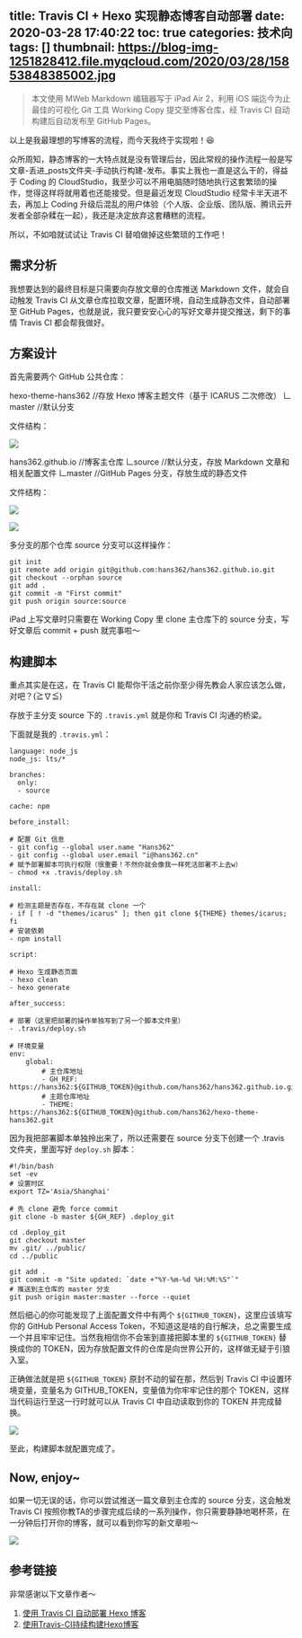title: Travis CI + Hexo 实现静态博客自动部署
date: 2020-03-28 17:40:22
toc: true
categories: 技术向
tags: []
thumbnail: https://blog-img-1251828412.file.myqcloud.com/2020/03/28/15853848385002.jpg
---
> 本文使用 MWeb Markdown 编辑器写于 iPad Air 2，利用 iOS 端迄今为止最佳的可视化 Git 工具 Working Copy 提交至博客仓库，经 Travis CI 自动构建后自动发布至 GitHub Pages。

以上是我最理想的写博客的流程，而今天我终于实现啦！😆

众所周知，静态博客的一大特点就是没有管理后台，因此常规的操作流程一般是写文章-丢进_posts文件夹-手动执行构建-发布。事实上我也一直是这么干的，得益于 Coding 的 CloudStudio，我至少可以不用电脑随时随地执行这套繁琐的操作，觉得这样将就用着也还能接受。但是最近发现 CloudStudio 经常卡半天进不去，再加上 Coding 升级后混乱的用户体验（个人版、企业版、团队版、腾讯云开发者全部杂糅在一起），我还是决定放弃这套糟糕的流程。

所以，不如咱就试试让 Travis CI 替咱做掉这些繁琐的工作吧！

## 需求分析

我想要达到的最终目标是只需要向存放文章的仓库推送 Markdown 文件，就会自动触发 Travis CI 从文章仓库拉取文章，配置环境，自动生成静态文件，自动部署至 GitHub Pages，也就是说，我只要安安心心的写好文章并提交推送，剩下的事情 Travis CI 都会帮我做好。

## 方案设计

首先需要两个 GitHub 公共仓库：

hexo-theme-hans362 //存放 Hexo 博客主题文件（基于 ICARUS 二次修改）
𠃊master //默认分支

文件结构：

![](https://blog-img-1251828412.file.myqcloud.com/2020/03/28/15853825237235.jpg)

hans362.github.io //博客主仓库
𠃊source //默认分支，存放 Markdown 文章和相关配置文件
𠃊master //GitHub Pages 分支，存放生成的静态文件

文件结构：

![](https://blog-img-1251828412.file.myqcloud.com/2020/03/28/15853825371753.jpg)

![](https://blog-img-1251828412.file.myqcloud.com/2020/03/28/15853825532780.jpg)

多分支的那个仓库 source 分支可以这样操作：

```
git init
git remote add origin git@github.com:hans362/hans362.github.io.git
git checkout --orphan source
git add .
git commit -m "First commit"
git push origin source:source
```

iPad 上写文章时只需要在 Working Copy 里 clone 主仓库下的 source 分支，写好文章后 commit + push 就完事啦～

## 构建脚本

重点其实是在这，在 Travis CI 能帮你干活之前你至少得先教会人家应该怎么做，对吧？(≧∇≦)

存放于主分支 source 下的 `.travis.yml` 就是你和 Travis CI 沟通的桥梁。

下面就是我的 `.travis.yml`：

```
language: node_js
node_js: lts/*

branches:
  only:
  - source

cache: npm

before_install:

# 配置 Git 信息
- git config --global user.name "Hans362"
- git config --global user.email "i@hans362.cn"
# 赋予部署脚本可执行权限（很重要！不然你就会像我一样死活部署不上去w）
- chmod +x .travis/deploy.sh

install:

# 检测主题是否存在，不存在就 clone 一个
- if [ ! -d "themes/icarus" ]; then git clone ${THEME} themes/icarus; fi
# 安装依赖
- npm install

script:

# Hexo 生成静态页面
- hexo clean
- hexo generate

after_success:

# 部署（这里把部署的操作单独写到了另一个脚本文件里）
- .travis/deploy.sh

# 环境变量
env:
    global:
        # 主仓库地址
        - GH_REF: https://hans362:${GITHUB_TOKEN}@github.com/hans362/hans362.github.io.git
        # 主题仓库地址
        - THEME: https://hans362:${GITHUB_TOKEN}@github.com/hans362/hexo-theme-hans362.git
```

因为我把部署脚本单独拎出来了，所以还需要在 source 分支下创建一个 .travis 文件夹，里面写好 `deploy.sh` 脚本：

```
#!/bin/bash
set -ev
# 设置时区
export TZ='Asia/Shanghai'

# 先 clone 避免 force commit
git clone -b master ${GH_REF} .deploy_git

cd .deploy_git
git checkout master
mv .git/ ../public/
cd ../public

git add .
git commit -m "Site updated: `date +"%Y-%m-%d %H:%M:%S"`"
# 推送到主仓库的 master 分支
git push origin master:master --force --quiet
```

然后细心的你可能发现了上面配置文件中有两个 `${GITHUB_TOKEN}`，这里应该填写你的 GitHub Personal Access Token，不知道这是啥的自行解决，总之需要生成一个并且牢牢记住。当然我相信你不会笨到直接把脚本里的 `${GITHUB_TOKEN}` 替换成你的 TOKEN，因为存放配置文件的仓库是向世界公开的，这样做无疑于引狼入室。

正确做法就是把 `${GITHUB_TOKEN}` 原封不动的留在那，然后到 Travis CI 中设置环境变量，变量名为 GITHUB_TOKEN，变量值为你牢牢记住的那个 TOKEN，这样当代码运行至这一行时就可以从 Travis CI 中自动读取到你的 TOKEN 并完成替换。

![](https://blog-img-1251828412.file.myqcloud.com/2020/03/28/15853840923226.jpg)

至此，构建脚本就配置完成了。

## Now, enjoy~

如果一切无误的话，你可以尝试推送一篇文章到主仓库的 source 分支，这会触发 Travis CI 按照你教TA的步骤完成后续的一系列操作，你只需要静静地喝杯茶，在一分钟后打开你的博客，就可以看到你写的新文章啦～

![](https://blog-img-1251828412.file.myqcloud.com/2020/03/28/15853843896828.jpg)

## 参考链接

非常感谢以下文章作者～

1. [使用 Travis CI 自动部署 Hexo 博客](https://printempw.github.io/deploy-hexo-blog-automatically-with-travis-ci/)
2. [使用Travis-CI持续构建Hexo博客](https://www.jianshu.com/p/f8fb2d949c95)